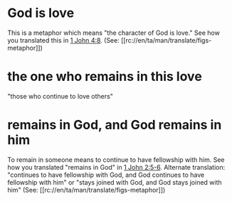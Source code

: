 # God is love

This is a metaphor which means "the character of God is love." See how you translated this in [1 John 4:8](./07.md). (See: [[rc://en/ta/man/translate/figs-metaphor]])

# the one who remains in this love

"those who continue to love others"

# remains in God, and God remains in him

To remain in someone means to continue to have fellowship with him. See how you translated "remains in God" in [1 John 2:5-6](../02/04.md). Alternate translation: "continues to have fellowship with God, and God continues to have fellowship with him" or "stays joined with God, and God stays joined with him" (See: [[rc://en/ta/man/translate/figs-metaphor]])

